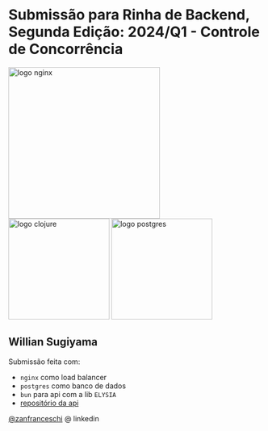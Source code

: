 # Submissão para Rinha de Backend, Segunda Edição: 2024/Q1 - Controle de Concorrência

<img src="https://upload.wikimedia.org/wikipedia/commons/c/c5/Nginx_logo.svg" alt="logo nginx" width="300" height="auto">
<br />
<img src="https://bun.sh/logo.svg" alt="logo clojure" width="200" height="auto">
<img src="https://upload.wikimedia.org/wikipedia/commons/2/29/Postgresql_elephant.svg" alt="logo postgres" width="200" height="auto">


## Willian Sugiyama
Submissão feita com:
- `nginx` como load balancer
- `postgres` como banco de dados
- `bun` para api com a lib `ELYSIA`
- [repositório da api](https://github.com/WillianSugiyama/rinhabackend-2024q1-bun)

[@zanfranceschi](https://www.linkedin.com/in/willian-sugiyama-3b45b7ba/) @ linkedin